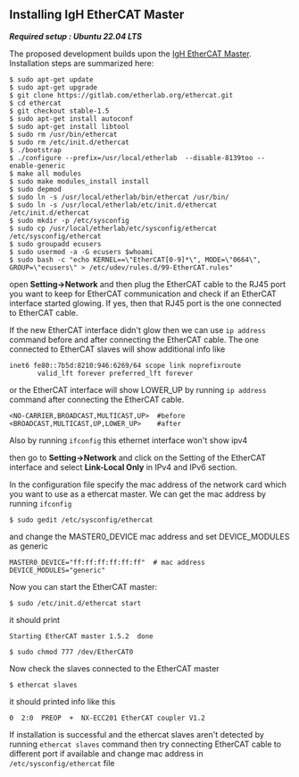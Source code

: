 ## Installing IgH EtherCAT Master 
***Required setup : Ubuntu 22.04 LTS***

The proposed development builds upon the [IgH EtherCAT Master](https://etherlab.org/en/ethercat/). Installation steps are summarized here:
```shell
$ sudo apt-get update
$ sudo apt-get upgrade
$ git clone https://gitlab.com/etherlab.org/ethercat.git
$ cd ethercat
$ git checkout stable-1.5
$ sudo apt-get install autoconf
$ sudo apt-get install libtool
$ sudo rm /usr/bin/ethercat
$ sudo rm /etc/init.d/ethercat
$ ./bootstrap 
$ ./configure --prefix=/usr/local/etherlab  --disable-8139too --enable-generic
$ make all modules
$ sudo make modules_install install
$ sudo depmod
$ sudo ln -s /usr/local/etherlab/bin/ethercat /usr/bin/
$ sudo ln -s /usr/local/etherlab/etc/init.d/ethercat /etc/init.d/ethercat
$ sudo mkdir -p /etc/sysconfig
$ sudo cp /usr/local/etherlab/etc/sysconfig/ethercat /etc/sysconfig/ethercat
$ sudo groupadd ecusers
$ sudo usermod -a -G ecusers $whoami
$ sudo bash -c "echo KERNEL==\"EtherCAT[0-9]*\", MODE=\"0664\", GROUP=\"ecusers\" > /etc/udev/rules.d/99-EtherCAT.rules"
```

open **Setting->Network** and then plug the EtherCAT cable to the RJ45 port you want to keep for EtherCAT communication and check if an EtherCAT interface started glowing. If yes, then that RJ45 port is the one connected to EtherCAT cable. 

If the new EtherCAT interface didn't glow then we can use ```ip address``` command before and after connecting the EtherCAT cable. The one connected to EtherCAT slaves will show additional info like

```shell
inet6 fe80::7b5d:8210:946:6269/64 scope link noprefixroute 
       valid_lft forever preferred_lft forever 
```

or the EtherCAT interface will show LOWER_UP by running ```ip address``` command after connecting the EtherCAT cable.

```shell
<NO-CARRIER,BROADCAST,MULTICAST,UP>  #before
<BROADCAST,MULTICAST,UP,LOWER_UP>    #after
```

Also by running ```ifconfig``` this ethernet interface won't show ipv4

then go to **Setting->Network** and click on the Setting of the EtherCAT interface and select **Link-Local Only** in IPv4 and IPv6 section.

In the configuration file specify the mac address of the network card which you want to use as a ethercat master. We can get the mac address by running ```ifconfig```

```shell
$ sudo gedit /etc/sysconfig/ethercat
```
and change the MASTER0_DEVICE mac address and set DEVICE_MODULES as generic
```shell
MASTER0_DEVICE="ff:ff:ff:ff:ff:ff"  # mac address
DEVICE_MODULES="generic"
```

Now you can start the EtherCAT master:
```shell
$ sudo /etc/init.d/ethercat start
```
it should print
```shell
Starting EtherCAT master 1.5.2  done
```
```shell
$ sudo chmod 777 /dev/EtherCAT0
```

Now check the slaves connected to the EtherCAT master 
```shell
$ ethercat slaves
```

it should printed info like this
```shell
0  2:0  PREOP  +  NX-ECC201 EtherCAT coupler V1.2
```

If installation is successful and the ethercat slaves aren't detected by running ```ethercat slaves``` command then try connecting EtherCAT cable to different port if available and change mac address in ```/etc/sysconfig/ethercat``` file
